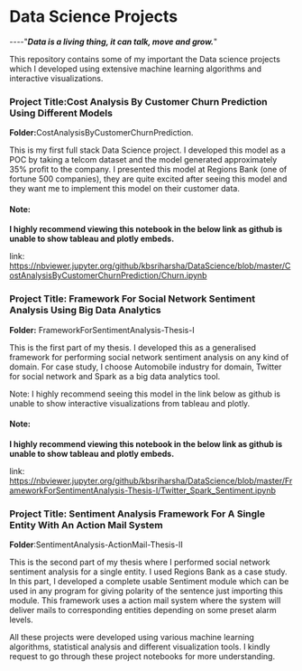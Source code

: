 # Data Science Projects

----"<b><i>Data is a living thing, it can talk, move and grow.</i></b>"

This repository contains some of my important the Data science projects which I developed using extensive machine learning algorithms and interactive visualizations. 

<h3> Project Title:Cost Analysis By Customer Churn Prediction Using Different Models</h3>

<b>Folder:</b>CostAnalysisByCustomerChurnPrediction.

This is my first full stack Data Science project. I developed this model as a POC by taking a telcom dataset and the model generated approximately 35% profit to the company. I presented this model at Regions Bank (one of fortune 500 companies), they are quite excited after seeing this model and they want me to implement this model on their customer data.

<h4><b>Note:</b></h4> 
<b>I highly recommend viewing this notebook in the below link as github is unable to show tableau and plotly embeds.</b>

link: <a href = "https://nbviewer.jupyter.org/github/kbsriharsha/DataScience/blob/master/CostAnalysisByCustomerChurnPrediction/Churn.ipynb">https://nbviewer.jupyter.org/github/kbsriharsha/DataScience/blob/master/CostAnalysisByCustomerChurnPrediction/Churn.ipynb</a> 

<h3> Project Title: Framework For Social Network Sentiment Analysis Using Big Data Analytics</h3>

<b>Folder:</b> FrameworkForSentimentAnalysis-Thesis-I

This is the first part of my thesis. I developed this as a generalised framework for performing social network sentiment analysis on any kind of domain. For case study, I choose Automobile industry for domain, Twitter for social network and Spark as a big data analytics tool.

Note: I highly recommend seeing this model in the link below as github is unable to show interactive visualizations from tableau and plotly.

<h4><b>Note:</b></h4> 
<b>I highly recommend viewing this notebook in the below link as github is unable to show tableau and plotly embeds.</b>

link: <a href = "https://nbviewer.jupyter.org/github/kbsriharsha/DataScience/blob/master/FrameworkForSentimentAnalysis-Thesis-I/Twitter_Spark_Sentiment.ipynb">https://nbviewer.jupyter.org/github/kbsriharsha/DataScience/blob/master/FrameworkForSentimentAnalysis-Thesis-I/Twitter_Spark_Sentiment.ipynb</a> 

<h3>Project Title: Sentiment Analysis Framework For A Single Entity With An Action Mail System</h3>

<b>Folder</b>:SentimentAnalysis-ActionMail-Thesis-II

This is the second part of my thesis where I performed social network sentiment analysis for a single entity. I used Regions Bank as a case study. In this part, I developed a complete usable Sentiment module which can be used in any program for giving polarity of the sentence just importing this module. This framework uses a action mail system where the system will deliver mails to corresponding entities depending on some preset alarm levels.

All these projects were developed using various machine learning algorithms, statistical analysis and different visualization tools. I kindly request to go through these project notebooks for more understanding. 